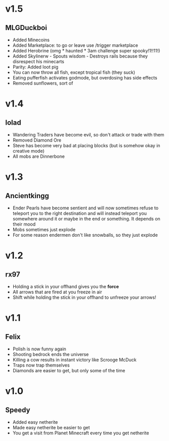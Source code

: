 # v1.5

## MLGDuckboi

- Added Minecoins
- Added Marketplace: to go or leave use /trigger marketplace
- Added Herobrine (omg * haunted * 3am challenge super spooky!1!!11!)
- Added Skylinerw
      - Spouts wisdom
      - Destroys rails because they disrespect his minecarts
- Parity: Added loot pig
- You can now throw all fish, except tropical fish (they suck)
- Eating pufferfish activates godmode, but overdosing has side effects
- Removed sunflowers, sort of

# v1.4

## lolad

- Wandering Traders have become evil, so don't attack or trade with them
- Removed Diamond Ore
- Steve has become very bad at placing blocks (but is somehow okay in creative mode)
- All mobs are Dinnerbone

# v1.3

## Ancientkingg

- Ender Pearls have become sentient and will now sometimes refuse to teleport you to the right destination and will instead teleport you somewhere around it or maybe in the end or something. It depends on their mood
- Mobs sometimes just explode
- For some reason endermen don't like snowballs, so they just explode

# v1.2

## rx97

* Holding a stick in your offhand gives you the **force**
* All arrows that are fired at you freeze in air
* Shift while holding the stick in your offhand to unfreeze your arrows!


# v1.1
## Felix

* Polish is now funny again
* Shooting bedrock ends the universe
* Killing a cow results in instant victory like Scrooge McDuck
* Traps now trap themselves
* Diamonds are easier to get, but only some of the time

# v1.0
## Speedy

* Added easy netherite
* Made easy netherite be easier to get
* You get a visit from Planet Minecraft every time you get netherite
